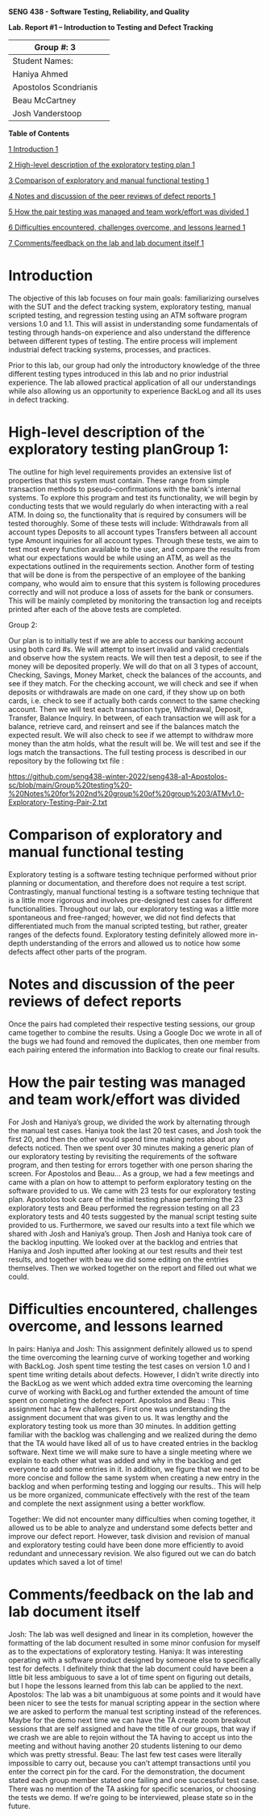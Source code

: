    **SENG 438 - Software Testing, Reliability, and Quality**
 
**Lab. Report \#1 – Introduction to Testing and Defect Tracking**
 
| Group \#: 3                        |   |
|------------------------------------|---|
| Student Names:                 |   |
|  Haniya Ahmed                  |   |
|   Apostolos Scondrianis     |   |
|  Beau McCartney               |   |
|  Josh Vanderstoop             |   |
 
**Table of Contents**
 
[1 Introduction	1](#_Toc439194677)
 
[2 High-level description of the exploratory testing plan	1](#_Toc439194678)
 
[3 Comparison of exploratory and manual functional testing	1](#_Toc439194679)
 
[4 Notes and discussion of the peer reviews of defect reports	1](#_Toc439194680)
 
[5 How the pair testing was managed and team work/effort was
divided	1](#_Toc439194681)
 
[6 Difficulties encountered, challenges overcome, and lessons
learned	1](#_Toc439194682)
 
[7 Comments/feedback on the lab and lab document itself	1](#_Toc439194683)
 
# Introduction
The objective of this lab focuses on four main goals: familiarizing ourselves with the SUT and the defect tracking system, exploratory testing, manual scripted testing, and regression testing using an ATM software program versions 1.0 and 1.1. This will assist in understanding some fundamentals of testing through hands-on experience and also understand the difference between different types of testing. The entire process will implement industrial defect tracking systems, processes, and practices. 

Prior to this lab, our group had only the introductory knowledge of the three different testing types introduced in this lab and no prior industrial experience. The lab allowed practical application of all our understandings while also allowing us an opportunity to experience BackLog and all its uses in defect tracking. 

# High-level description of the exploratory testing planGroup 1:
The outline for high level requirements provides an extensive list of properties that this system must contain. These range from simple transaction methods to pseudo-confirmations with the bank's internal systems. To explore this program and test its functionality, we will begin by conducting tests that we would regularly do when interacting with a real ATM. In doing so, the functionality that is required by consumers will be tested thoroughly. Some of these tests will include: 
Withdrawals from all account types
Deposits to all account types
Transfers between all account type
Amount inquiries for all account types. 
Through these tests, we aim to test most every function available to the user, and compare the results from what our expectations would be while using an ATM, as well as the expectations outlined in the requirements section. 
Another form of testing that will be done is from the perspective of an employee of the banking company, who would aim to ensure that this system is following procedures correctly and will not produce a loss of assets for the bank or consumers. This will be mainly completed by monitoring the transaction log and receipts printed after each of the above tests are completed. 
 
Group 2:
 
Our plan is to initially test if we are able to access our banking account using both card #s. We will attempt to insert invalid and valid credentials and observe how the system reacts. We will then test a deposit, to see if the money will be deposited properly. We will do that on all 3 types of account, Checking, Savings, Money Market, check the balances of the accounts, and see if they match. For the checking account, we will check and see if when deposits or withdrawals are made on one card, if they show up on both cards, i.e. check to see if actually both cards connect to the same checking account. Then we will test each transaction type, Withdrawal, Deposit, Transfer, Balance Inquiry. In between, of each transaction we will ask for a balance, retrieve card, and reinsert and see if the balances match the expected result. We will also check to see if we attempt to withdraw more money than the atm holds, what the result will be. We will test and see if the logs match the transactions.
The full testing process is described in our repository by the following txt file :

https://github.com/seng438-winter-2022/seng438-a1-Apostolos-sc/blob/main/Group%20testing%20-%20Notes%20for%202nd%20group%20of%20group%203/ATMv1.0-Exploratory-Testing-Pair-2.txt
 
# Comparison of exploratory and manual functional testing
Exploratory testing is a software testing technique performed without prior planning or documentation, and therefore does not require a test script. Contrastingly, manual functional testing is a software testing technique that is a little more rigorous and involves pre-designed test cases for different functionalities. Throughout our lab, our exploratory testing was a little more spontaneous and free-ranged; however, we did not find defects that differentiated much from the manual scripted testing, but rather, greater ranges of the defects found. Exploratory testing definitely allowed more in-depth understanding of the errors and allowed us to notice how some defects affect other parts of the program.
 
# Notes and discussion of the peer reviews of defect reports
Once the pairs had completed their respective testing sessions, our group came together to combine the results. Using a Google Doc we wrote in all of the bugs we had found and removed the duplicates, then one member from each pairing entered the information into Backlog to create our final results. 
 
# How the pair testing was managed and team work/effort was divided 
For Josh and Haniya’s group, we divided the work by alternating through the manual test cases. Haniya took the last 20 test cases, and Josh took the first 20, and then the other would spend time making notes about any defects noticed. Then we spent over 30 minutes making a generic plan of our exploratory testing by revisiting the requirements of the software program, and then testing for errors together with one person sharing the screen. 
For Apostolos and Beau…
As a group, we had a few meetings and came with a plan on how to attempt to perform exploratory testing on the software provided to us. We came with 23 tests for our exploratory testing plan. Apostolos took care of the initial testing phase performing the 23 exploratory tests and Beau performed the regression testing on all 23 exploratory tests and 40 tests suggested by the manual script testing suite provided to us. Furthermore, we saved our results into a text file which we shared with Josh and Haniya’s group. Then Josh and Haniya took care of the backlog inputting. We looked over at the backlog and entries that Haniya and Josh inputted after looking at our test results and their test results, and together with beau we did some editing on the entries themselves. Then we worked together on the report and filled out what we could.
# Difficulties encountered, challenges overcome, and lessons learned
 
In pairs:
Haniya and Josh: This assignment definitely allowed us to spend the time overcoming the learning curve of working together and working with BackLog. Josh spent time testing the test cases on version 1.0 and I spent time writing details about defects. However, I didn’t write directly into the BackLog as we went which added extra time overcoming the learning curve of working with BackLog and further extended the amount of time spent on completing the defect report. 
Apostolos and Beau : This assignment hac a few challenges. First one was understanding the assignment document that was given to us. It was lengthy and the exploratory testing took us more than 30 minutes. In addition getting familiar with the backlog was challenging and we realized during the demo that the TA would have liked all of us to have created entries in the backlog software. Next time we will make sure to have a single meeting where we explain to each other what was added and why in the backlog and get everyone to add some entries in it. In addition, we figure that we need to be more concise and follow the same system when creating a new entry in the backlog and when performing testing and logging our results.. This will help us be more organized, communicate effectively with the rest of the team and complete the next assignment using a better workflow.
 
Together: 
We did not encounter many difficulties when coming together, it allowed us to be able to analyze and understand some defects better and improve our defect report. However, task division and revision of manual and exploratory testing could have been done more efficiently to avoid redundant and unnecessary revision. We also figured out we can do batch updates which saved a lot of time!
# Comments/feedback on the lab and lab document itself
 
Josh: The lab was well designed and linear in its completion, however the formatting of the lab document resulted in some minor confusion for myself as to the expectations of exploratory testing. 
Haniya: It was interesting operating with a software product designed by someone else to specifically test for defects. I definitely think that the lab document could have been a little bit less ambiguous to save a lot of time spent on figuring out details, but I hope the lessons learned from this lab can be applied to the next.
Apostolos: The lab was a bit unambiguous at some points and it would have been nicer to see the tests for manual scripting appear in the section where we are asked to perform the manual test scripting instead of the references. Maybe for the demo next time we can have the TA create zoom breakout sessions that are self assigned and have the title of our groups, that way if we crash we are able to rejoin without the TA having to accept us into the meeting and without having another 20 students listening to our demo which was pretty stressful.
Beau: The last few test cases were literally impossible to carry out, because you can’t attempt transactions until you enter the correct pin for the card. For the demonstration, the document stated each group member stated one failing and one successful test case. There was no mention of the TA asking for specific scenarios, or choosing the tests we demo. If we’re going to be interviewed, please state so in the future.
